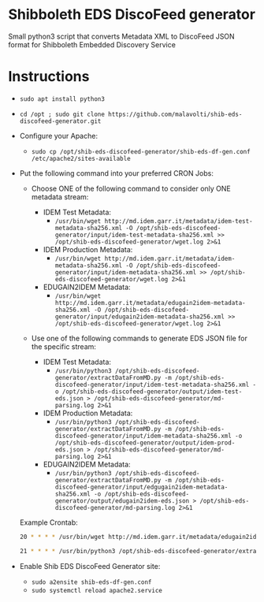 # Shibboleth EDS DiscoFeed generator
Small python3 script that converts Metadata XML to DiscoFeed JSON format for Shibboleth Embedded Discovery Service

# Instructions

* `sudo apt install python3`

* `cd /opt ; sudo git clone https://github.com/malavolti/shib-eds-discofeed-generator.git`

* Configure your Apache:
  * `sudo cp /opt/shib-eds-discofeed-generator/shib-eds-df-gen.conf /etc/apache2/sites-available`

* Put the following command into your preferred CRON Jobs:
  * Choose ONE of the following command to consider only ONE metadata stream:
    * IDEM Test Metadata: 
      * `/usr/bin/wget http://md.idem.garr.it/metadata/idem-test-metadata-sha256.xml -O /opt/shib-eds-discofeed-generator/input/idem-test-metadata-sha256.xml >> /opt/shib-eds-discofeed-generator/wget.log 2>&1`
    * IDEM Production Metadata:
      * `/usr/bin/wget http://md.idem.garr.it/metadata/idem-metadata-sha256.xml -O /opt/shib-eds-discofeed-generator/input/idem-metadata-sha256.xml >> /opt/shib-eds-discofeed-generator/wget.log 2>&1`
    * EDUGAIN2IDEM Metadata:
      * `/usr/bin/wget http://md.idem.garr.it/metadata/edugain2idem-metadata-sha256.xml -O /opt/shib-eds-discofeed-generator/input/edugain2idem-metadata-sha256.xml >> /opt/shib-eds-discofeed-generator/wget.log 2>&1`

  * Use one of the following commands to generate EDS JSON file for the specific stream:
    * IDEM Test Metadata:
      * `/usr/bin/python3 /opt/shib-eds-discofeed-generator/extractDataFromMD.py -m /opt/shib-eds-discofeed-generator/input/idem-test-metadata-sha256.xml -o /opt/shib-eds-discofeed-generator/output/idem-test-eds.json > /opt/shib-eds-discofeed-generator/md-parsing.log 2>&1`
    * IDEM Production Metadata:
      * `/usr/bin/python3 /opt/shib-eds-discofeed-generator/extractDataFromMD.py -m /opt/shib-eds-discofeed-generator/input/idem-metadata-sha256.xml -o /opt/shib-eds-discofeed-generator/output/idem-prod-eds.json > /opt/shib-eds-discofeed-generator/md-parsing.log 2>&1`
    * EDUGAIN2IDEM Metadata:
      * `/usr/bin/python3 /opt/shib-eds-discofeed-generator/extractDataFromMD.py -m /opt/shib-eds-discofeed-generator/input/edgugain2idem-metadata-sha256.xml -o /opt/shib-eds-discofeed-generator/output/edugain2idem-eds.json > /opt/shib-eds-discofeed-generator/md-parsing.log 2>&1`

  Example Crontab:
  ```bash
  20 * * * * /usr/bin/wget http://md.idem.garr.it/metadata/edugain2idem-metadata-sha256.xml -O /opt/shib-eds-discofeed-generator/input/edugain2idem-metadata-sha256.xml >> /opt/shib-eds-discofeed-generator/wget.log 2>&1

  21 * * * * /usr/bin/python3 /opt/shib-eds-discofeed-generator/extractDataFromMD.py -m /opt/shib-eds-discofeed-generator/input/edugain2idem-metadata-sha256.xml -o /opt/shib-eds-discofeed-generator/output/edugain2idem-eds.json > /opt/shib-eds-discofeed-generator/md-parsing.log 2>&1
  ```

* Enable Shib EDS DiscoFeed Generator site:
  * `sudo a2ensite shib-eds-df-gen.conf`
  * `sudo systemctl reload apache2.service`
